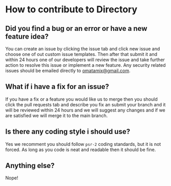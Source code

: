 # How to contribute to Directory

## Did you find a bug or an error or have a new feature idea?

You can create an issue by clicking the issue tab and click new issue and choose one of out custom issue templates. Then after that submit it and within 24 hours one of our developers will review the issue and take further action to resolve this issue or implement a new feature. Any security related issues should be emailed directly to omatamix@gmail.com.

## What if i have a fix for an issue?

If you have a fix or a feature you would like us to merge then you should click the pull requests tab and describe you fix an submit your branch and it will be reviewed within 24 hours and we will suggest any changes and if we are satisfied we will merge it to the main branch.

## Is there any coding style i should use?

Yes we recomment you should follow `psr-2` coding standards, but it is not forced. As long as you code is neat and readable then it should be fine.

## Anything else?

Nope!
